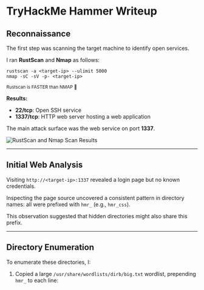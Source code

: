 # TryHackMe Hammer Writeup


## Reconnaissance

The first step was scanning the target machine to identify open services.

I ran **RustScan** and **Nmap** as follows:
```
rustscan -a <target-ip> --ulimit 5000
nmap -sC -sV -p- <target-ip>
``` 
<sub> Rustscan is FASTER than NMAP 🫡


**Results:**

- **22/tcp**: Open SSH service
- **1337/tcp**: HTTP web server hosting a web application

The main attack surface was the web service on port **1337**.

![RustScan and Nmap Scan Results](./images/rustscan_nmap.png)
<!-- Insert terminal screenshot of RustScan and Nmap output -->

---

## Initial Web Analysis

Visiting `http://<target-ip>:1337` revealed a login page but no known credentials.

Inspecting the page source uncovered a consistent pattern in directory names: all were prefixed with `hmr_` (e.g., `hmr_css`).

This observation suggested that hidden directories might also share this prefix.

---

## Directory Enumeration

To enumerate these directories, I:

1. Copied a large `/usr/share/wordlists/dirb/big.txt` wordlist, prepending `hmr_` to each line:

